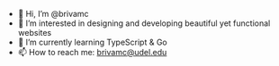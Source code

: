 - 👋 Hi, I’m @brivamc
- 👀 I’m interested in designing and developing beautiful yet functional websites
- 🌱 I’m currently learning TypeScript & Go
- 📫 How to reach me: brivamc@udel.edu
